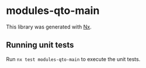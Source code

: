 # modules-qto-main

This library was generated with [Nx](https://nx.dev).

## Running unit tests

Run `nx test modules-qto-main` to execute the unit tests.


